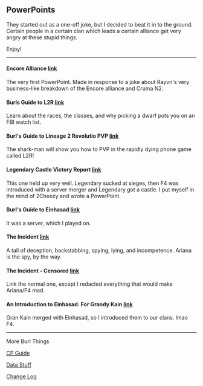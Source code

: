 ## PowerPoints

They started out as a one-off joke, but I decided to beat it in to the ground.
Certain people in a certain clan which leads a certain alliance get very angry at these stupid things.

Enjoy!

***

#### Encore Alliance [link](https://github.com/BurlL2R/PowerPoints/raw/master/Encore_Alliance.pdf)

The very first PowerPoint.
Made in response to a joke about Rayvn's very business-like breakdown of the Encore alliance and Cruma N2.


#### Burls Guide to L2R [link](https://github.com/BurlL2R/PowerPoints/raw/master/Burls_Guide_to_L2R.pdf)

Learn about the races, the classes, and why picking a dwarf puts you on an FBI watch list.

#### Burl's Guide to Lineage 2 Revolutio PVP [link](https://github.com/BurlL2R/PowerPoints/raw/master/Burl_PVP_Guide.pdf)

The shark-man will show you how to PVP in the rapidly dying phone game called L2R!

#### Legendary Castle Victory Report [link](https://github.com/BurlL2R/PowerPoints/raw/master/Legendary.pdf)

This one held up very well.
Legendary sucked at sieges, then F4 was introduced with a server merger and Legendary got a castle.
I put myself in the mind of 2Cheezy and wrote a PowerPoint.

#### Burl's Guide to Einhasad [link](https://github.com/BurlL2R/PowerPoints/raw/master/Einhashadas.pdf)

It was a server, which I played on.

#### The Incident [link](https://github.com/BurlL2R/PowerPoints/raw/master/TheIncident.pdf)

A tail of deception, backstabbing, spying, lying, and incompetence.
Ariana is the spy, by the way.

#### The Incident - Censored [link](https://github.com/BurlL2R/PowerPoints/raw/master/TheIncident_-_Censored.pdf)

Link the normal one, except I redacted everything that would make Ariana/F4 mad.

#### An Introduction to Einhasad: For Grandy Kain [link](https://github.com/BurlL2R/PowerPoints/raw/master/Eininininini.pdf)

Gran Kain merged with Einhasad, so I introduced them to our clans.
lmao F4.

****

More Burl Things

[CP Guide](https://burll2r.github.io/Lineage-2-Revolution-CP-Guide/)

[Data Stuff](https://burll2r.github.io/Data-Stuff/)

[Change Log](https://burll2r.github.io/)
